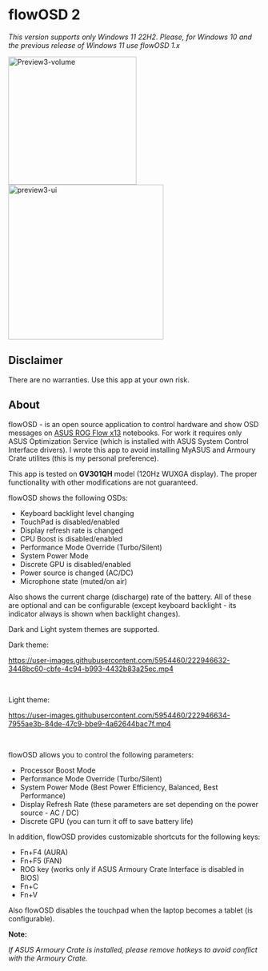 # flowOSD 2

*This version supports only Windows 11 22H2. Please, for Windows 10 and the previous release of Windows 11 use flowOSD 1.x*

<img width="256" alt="Preview3-volume" src="https://user-images.githubusercontent.com/5954460/222946809-2a7b5abe-9834-4a63-9588-a8e04d135a05.png">

<img width="310" alt="preview3-ui" src="https://user-images.githubusercontent.com/5954460/222946644-e967cba8-99cc-40b8-b23b-8cf9e8ca950b.png">

## Disclaimer

There are no warranties. Use this app at your own risk.

## About

flowOSD - is an open source application to control hardware and show OSD messages on [ASUS ROG Flow x13](https://rog.asus.com/laptops/rog-flow/2021-rog-flow-x13-series/) notebooks. For work it requires only ASUS Optimization Service (which is installed with ASUS System Control Interface drivers). I wrote this app to avoid installing MyASUS and Armoury Crate utilites (this is my personal preference).

This app is tested on **GV301QH** model (120Hz WUXGA display). The proper functionality with other modifications are not guaranteed. 

flowOSD shows the following OSDs:

* Keyboard backlight level changing
* TouchPad is disabled/enabled
* Display refresh rate is changed
* CPU Boost is disabled/enabled
* Performance Mode Override (Turbo/Silent)
* System Power Mode
* Discrete GPU is disabled/enabled
* Power source is changed (AC/DC)
* Microphone state (muted/on air)

Also shows the current charge (discharge) rate of the battery. All of these are optional and can be configurable (except keyboard backlight - its indicator always is shown when backlight changes).

Dark and Light system themes are supported.

Dark theme:

https://user-images.githubusercontent.com/5954460/222946632-3448bc60-cbfe-4c94-b993-4432b83a25ec.mp4

<br/>

Light theme:

https://user-images.githubusercontent.com/5954460/222946634-7955ae3b-84de-47c9-bbe9-4a62644bac7f.mp4

<br/>

flowOSD allows you to control the following parameters:

* Processor Boost Mode
* Performance Mode Override (Turbo/Silent)
* System Power Mode (Best Power Efficiency, Balanced, Best Performance)
* Display Refresh Rate (these parameters are set depending on the power source - AC / DC)
* Discrete GPU (you can turn it off to save battery life)

In addition, flowOSD provides customizable shortcuts for the following keys:

* Fn+F4 (AURA)
* Fn+F5 (FAN)
* ROG key (works only if ASUS Armoury Crate Interface is disabled in BIOS)
* Fn+C
* Fn+V

Also flowOSD disables the touchpad when the laptop becomes a tablet (is configurable).

**Note:**

*If ASUS Armoury Crate is installed, please remove hotkeys to avoid conflict with the Armoury Crate.*
